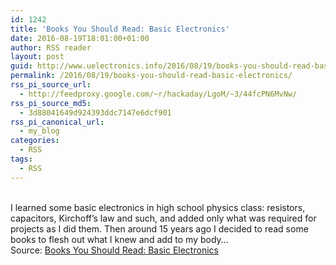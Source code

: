 ```yaml
---
id: 1242
title: 'Books You Should Read: Basic Electronics'
date: 2016-08-19T18:01:00+01:00
author: RSS reader
layout: post
guid: http://www.uelectronics.info/2016/08/19/books-you-should-read-basic-electronics/
permalink: /2016/08/19/books-you-should-read-basic-electronics/
rss_pi_source_url:
  - http://feedproxy.google.com/~r/hackaday/LgoM/~3/44fcPN6MvNw/
rss_pi_source_md5:
  - 3d88041649d924393ddc7147e6dcf901
rss_pi_canonical_url:
  - my_blog
categories:
  - RSS
tags:
  - RSS
---
```

&#013;  
I learned some basic electronics in high school physics class: resistors, capacitors, Kirchoff’s law and such, and added only what was required for projects as I did them. Then around 15 years ago I decided to read some books to flesh out what I knew and add to my body…&#013;  
Source: <a href="http://feedproxy.google.com/~r/hackaday/LgoM/~3/44fcPN6MvNw/" target="_blank">Books You Should Read: Basic Electronics</a>
